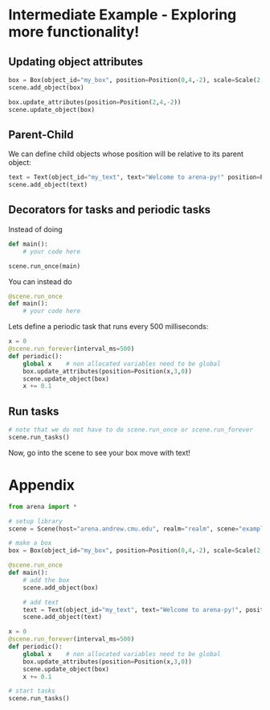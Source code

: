 # Intermediate Example - Exploring more functionality!

## Updating object attributes
```python
box = Box(object_id="my_box", position=Position(0,4,-2), scale=Scale(2,2,2))
scene.add_object(box)

box.update_attributes(position=Position(2,4,-2))
scene.update_object(box)
```

## Parent-Child
We can define child objects whose position will be relative to its parent object:
```python
text = Text(object_id="my_text", text="Welcome to arena-py!" position=Position(0,2,0), parent=box)
scene.add_object(text)
```

## Decorators for tasks and periodic tasks
Instead of doing
```python
def main():
    # your code here

scene.run_once(main)
```
You can instead do
```python
@scene.run_once
def main():
    # your code here
```

Lets define a periodic task that runs every 500 milliseconds:
```python
x = 0
@scene.run_forever(interval_ms=500)
def periodic():
    global x    # non allocated variables need to be global
    box.update_attributes(position=Position(x,3,0))
    scene.update_object(box)
    x += 0.1
```

## Run tasks
```python
# note that we do not have to do scene.run_once or scene.run_forever
scene.run_tasks()
```

Now, go into the scene to see your box move with text!

# Appendix
```python
from arena import *

# setup library
scene = Scene(host="arena.andrew.cmu.edu", realm="realm", scene="example")

# make a box
box = Box(object_id="my_box", position=Position(0,4,-2), scale=Scale(2,2,2))

@scene.run_once
def main():
    # add the box
    scene.add_object(box)

    # add text
    text = Text(object_id="my_text", text="Welcome to arena-py!", position=Position(0,2,0), parent=box)
    scene.add_object(text)

x = 0
@scene.run_forever(interval_ms=500)
def periodic():
    global x    # non allocated variables need to be global
    box.update_attributes(position=Position(x,3,0))
    scene.update_object(box)
    x += 0.1

# start tasks
scene.run_tasks()
```
